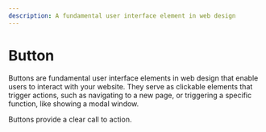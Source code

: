 ```yaml
---
description: A fundamental user interface element in web design
---
```


# Button

Buttons are fundamental user interface elements in web design that enable users to interact with your website. They serve as clickable elements that trigger actions, such as navigating to a new page, or triggering a specific function, like showing a modal window.

Buttons provide a clear call to action.

